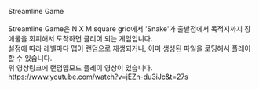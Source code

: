 Streamline Game <br />
<br />
Streamline Game은 N X M square grid에서 'Snake'가 출발점에서 목적지까지 장애물을 회피해서 도착하면 클리어 되는 게임입니다.
<br />
설정에 따라 레벨마다 맵이 랜덤으로 재생되거나, 이미 생성된 파일을 로딩해서 플레이 할 수 있습니다.
<br />
위 영상링크에 랜덤맵모드 플레이 영상이 있습니다.
<br />
https://www.youtube.com/watch?v=jEZn-du3iJc&t=27s